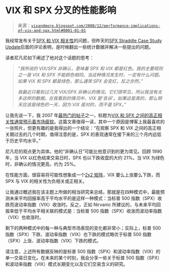 <!--yml

类别：未分类

日期：2024-05-18 18:10:10

-->

# VIX 和 SPX 分叉的性能影响

> 来源：[`vixandmore.blogspot.com/2008/12/performance-implications-of-vix-and-spx.html#0001-01-01`](http://vixandmore.blogspot.com/2008/12/performance-implications-of-vix-and-spx.html#0001-01-01)

我经常发布关于[SPX 和 VIX 相关性](http://vixandmore.blogspot.com/search/label/SPX-VIX%20correlation)的问题，但昨天的[SPX Straddle Case Study Update](http://vixandmore.blogspot.com/2008/12/spx-straddle-case-study-update.html)后面的评论表明，是时候翻出一些统计数据并解决一些提出的问题。

读者尼凡尼如下阐述了他对这个话题的思考：

> *“我所说的 VIX/SPX 非确认，意味着 SPX 和 VIX 都是红色。我的主要规则之一是 VIX 和 SPX 不能颜色相同。当这种情况发生时，一定有什么问题。如果 VIX 和 SPX 都是绿色，那么通常 SPX 会变红，反之亦然。”*
> 
> *我最近只看到过几天 VIX/SPX 非确认的情况。它们很罕见，所以我没有太多这样的数据。在我看到的情况中，VIX 是‘告诉’。如果这是真的，那么明天应该是绿色的一天，因为 VIX 是对的，而不是 SPX。”*

让我先说一下，我 2007 年[最热门的帖子](http://vixandmore.blogspot.com/2008/01/one-year-blogiversary.html)之一，标题为[VIX 和 SPX 之间的高正相关性通常预示着市场疲软](http://vixandmore.blogspot.com/2007/05/high-positive-correlation-between-vix.html)。这篇文章值得一读，其中一个原因是博客上我最喜欢的一张照片，但更有趣的是我得出的一个结论：“在观察 SPX 和 VIX 之间的高正相关期过去的几个时期，值得注意的是，SPX 的表现通常在接下来的三个月内远低于历史平均水平。”

尼凡尼的观点更为具体。他的“非确认日”可能比他意识到的更为常见。回顾 1990 年，当 VIX 以红色结束交易日时，SPX 也以下跌收盘的大约 21%。当 VIX 为绿色时，非确认的情况更高，约为 25%。

在性能方面，很容易将可能性想象成一个[2x2 矩阵](http://www.amazon.com/Power-Matrix-Thinking-Decisions-Management/dp/0787972924/ref=sr_1_1?ie=UTF8&s=books&qid=1229617532&sr=1-1)，VIX 要么上涨要么下跌，而 SPX 与 VIX 的相关性为负相关或正相关。

让我通过概述我在该主题上所做的相当研究来总结，那就是在四种模式中，最能预测未来平均回报率高于平均水平的是这样一种模式：当标普 500 指数（SPX）收跌而波动率指数（VIX）收涨时。反之，正如 Nirvanic 所建议的，与未来平均回报率低于平均水平相关联的模式是：当标普 500 指数（SPX）收涨而波动率指数（VIX）也收涨时。

剩下的两种模式中的每一种与典型市场表现的变化都非常小；实际上，标普 500 指数（SPX）下跌、波动率指数（VIX）也下跌的模式略优于标普 500 指数（SPX）上涨、波动率指数（VIX）下跌的模式。

请注意，上述所有数据反映的是标普 500 指数（SPX）和波动率指数（VIX）的单一交易日变化。在未来的某个时刻，我会分享一些关于标普 500 指数（SPX）和波动率指数（VIX）模式长期变化以及它们交易含义的研究。
